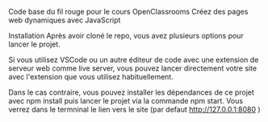 Code base du fil rouge pour le cours OpenClassrooms Créez des pages web dynamiques avec JavaScript

Installation
Après avoir cloné le repo, vous avez plusieurs options pour lancer le projet.

Si vous utilisez VSCode ou un autre éditeur de code avec une extension de serveur web comme live server, vous pouvez lancer
directement votre site avec l'extension que vous utilisez habituellement.

Dans le cas contraire, vous pouvez installer les dépendances de ce projet avec npm install puis lancer le projet 
via la commande npm start. Vous verrez dans le termninal le lien vers le site (par defaut http://127.0.0.1:8080 )